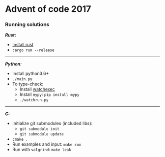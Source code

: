 # Advent of code 2017

### Running solutions

*__Rust:__*

- [Install rust](https://www.rust-lang.org/en-US/install.html)
- `cargo run --release`


----

*__Python:__*

- Install python3.6+
- `./main.py`
- To type-check:
    - Install [watchexec](https://github.com/mattgreen/watchexec)
    - Install `mypy`: `pip install mypy`
    - `./watchrun.py`


----

*__C:__*

- Initialize git submodules (included libs):
    - `git submodule init`
    - `git submodule update`
- `cmake .`
- Run examples and input: `make run`
- Run with `valgrind`: `make leak`

